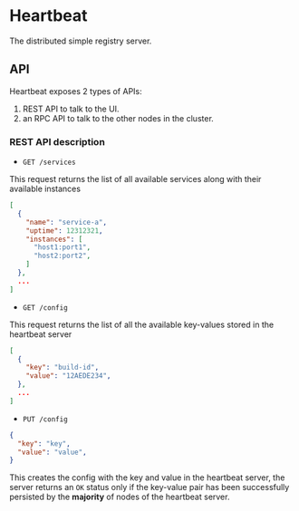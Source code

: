 # Heartbeat

The distributed simple registry server.

## API

Heartbeat exposes 2 types of APIs:

1. REST API to talk to the UI.
1. an RPC API to talk to the other nodes in the cluster.


### REST API description

- `GET /services`

This request returns the list of all available services along with their
available instances

```json
[
  {
    "name": "service-a",
    "uptime": 12312321, 
    "instances": [
      "host1:port1",
      "host2:port2",
    ]
  },
  ...
]
```

- `GET /config`

This request returns the list of all the available key-values stored in the
heartbeat server  

```json
[
  {
    "key": "build-id",
    "value": "12AEDE234", 
  },
  ...
]
```


- `PUT /config`

```json
{
  "key": "key",
  "value": "value",
}
```

This creates the config with the key and value in the heartbeat server, the
server returns an `OK` status only if the key-value pair has been successfully
persisted by the **majority** of nodes of the heartbeat server.
